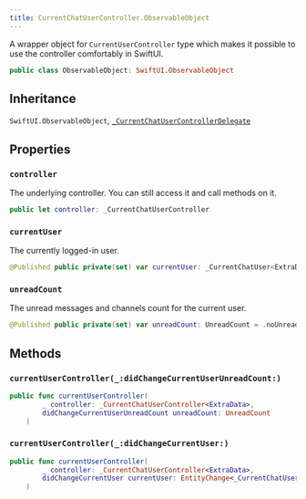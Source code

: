 ```yaml
---
title: CurrentChatUserController.ObservableObject
---
```


A wrapper object for `CurrentUserController` type which makes it possible to use the controller comfortably in SwiftUI.

``` swift
public class ObservableObject: SwiftUI.ObservableObject 
```

## Inheritance

`SwiftUI.ObservableObject`, [`_CurrentChatUserControllerDelegate`](current-chat-user-controller-delegate.md)

## Properties

### `controller`

The underlying controller. You can still access it and call methods on it.

``` swift
public let controller: _CurrentChatUserController
```

### `currentUser`

The currently logged-in user.

``` swift
@Published public private(set) var currentUser: _CurrentChatUser<ExtraData>?
```

### `unreadCount`

The unread messages and channels count for the current user.

``` swift
@Published public private(set) var unreadCount: UnreadCount = .noUnread
```

## Methods

### `currentUserController(_:didChangeCurrentUserUnreadCount:)`

``` swift
public func currentUserController(
        _ controller: _CurrentChatUserController<ExtraData>,
        didChangeCurrentUserUnreadCount unreadCount: UnreadCount
    ) 
```

### `currentUserController(_:didChangeCurrentUser:)`

``` swift
public func currentUserController(
        _ controller: _CurrentChatUserController<ExtraData>,
        didChangeCurrentUser currentUser: EntityChange<_CurrentChatUser<ExtraData>>
    ) 
```
